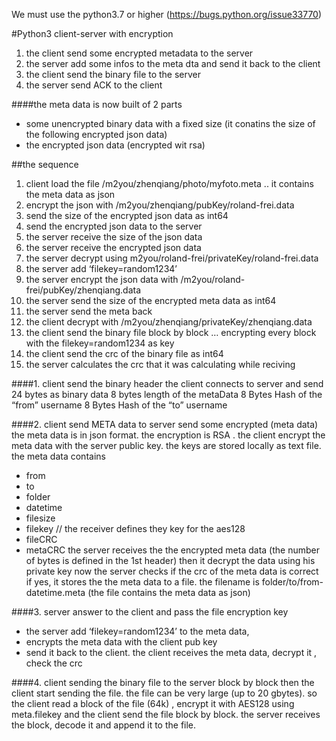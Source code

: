 We must use the python3.7 or higher (https://bugs.python.org/issue33770)

#Python3 client-server with encryption
1. the client send some encrypted metadata to the server
2. the server add some infos to the meta dta and send it back to the client
3. the client send the binary file to the server
4. the server send ACK to the client

####the meta data is now built of 2 parts
- some unencrypted binary data with a fixed size (it conatins the size of the following encrypted json data)
- the encrypted json data (encrypted wit rsa)


##the sequence
1. client load the file /m2you/zhenqiang/photo/myfoto.meta .. it contains the meta data as json
2. encrypt the json with /m2you/zhenqiang/pubKey/roland-frei.data
3. send the size of the encrypted json data as int64
4. send the encrypted json data to the server
5. the server receive the size of the json data
6. the server receive the encrypted json data
7. the server decrypt using m2you/roland-frei/privateKey/roland-frei.data
8. the server add ‘filekey=random1234’
9. the server encrypt the json data with /m2you/roland-frei/pubKey/zhenqiang.data
10. the server send the size of the encrypted meta data as int64
11. the server send the meta back
12. the client decrypt with /m2you/zhenqiang/privateKey/zhenqiang.data
13. the client send the binary file block by block … encrypting every block with the filekey=random1234 as key
14. the client send the crc of the binary file as int64
15. the server calculates the crc that it was calculating while reciving

####1. client send the binary header
the client connects to server and
send 24 bytes as binary data
8 bytes length of the metaData
8 Bytes Hash of the “from” username
8 Bytes Hash of the “to” username

####2. client send META data to server
send some encrypted (meta data)
the meta data is in json format.
the encryption is RSA . the client encrypt the meta data with the server public key.
the keys are stored locally as text file.
the meta data contains
- from
- to
- folder
- datetime
- filesize
- filekey // the receiver defines they key for the aes128
- fileCRC
- metaCRC
the server receives the the encrypted meta data (the number of bytes is defined in the 1st header)
then it decrypt the data using his private key
now the server checks if the crc of the meta data is correct
if yes, it stores the the meta data to a file.
the filename is folder/to/from-datetime.meta
(the file contains the meta data as json)

####3. server answer to the client and pass the file encryption key
- the server add ‘filekey=random1234’ to the meta data,
- encrypts the meta data with the client pub key
- send it back to the client.
the client receives the meta data, decrypt it , check the crc

####4. client sending the binary file to the server block by block
then the client start sending the file.
the file can be very large (up to 20 gbytes).
so the client read a block of the file (64k) , encrypt it with AES128 using meta.filekey
and the client send the file block by block.
the server receives the block, decode it and append it to the file.


